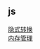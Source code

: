 ## js  
[隐式转换](https://github.com/sjq-null/blog/blob/master/js/%E9%9A%90%E5%BC%8F%E8%BD%AC%E6%8D%A2.md)  
[内存管理](https://github.com/sjq-null/blog/blob/master/js/%E5%86%85%E5%AD%98%E5%AD%98%E5%82%A8.md)
